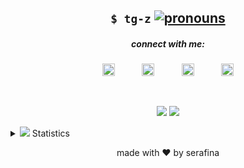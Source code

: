 <p align="center">
  <h2 align="center"><code>$ tg-z</code> <a href="https://pronoun.is/she/her"><img src="https://img.shields.io/badge/pronouns-she%2Fher-dabdab" alt="pronouns"/></a></h2>
  <h5 align="center">connect with me:</h5>
<p align="center">
<a href="https://twitter.com/parasite______"><img src="https://pond.computer/static/fonts/fontaws/svgs/brands/twitter.svg" height="20px" width="20px" alt="twitter"/></a>
&nbsp;&nbsp;&nbsp; &nbsp;&nbsp;&nbsp;&nbsp;&nbsp;
<a href="https://www.are.na/tg-z"><img src="https://pond.computer/static/fonts/fontaws/svgs/brands/arena.svg" height="20px" width="20px" alt="are.na"/></a>
&nbsp;&nbsp;&nbsp; &nbsp;&nbsp;&nbsp;&nbsp;&nbsp;
<a href="https://github.com/tg-z"><img src="https://pond.computer/static/fonts/fontaws/svgs/brands/github-alt.svg" height="20px" width="20px" alt="github"/></a>
&nbsp;&nbsp;&nbsp; &nbsp;&nbsp;&nbsp;&nbsp;&nbsp;
<a href="https://dev.to/parasite______"><img src="https://pond.computer/static/fonts/fontaws/svgs/brands/dev.svg" alt="dev.to" height="20" width="20"></a>
</p>
<br>
<p align="center">
<a href="https://github.com/tg-z"><img src="https://github-readme-stats.vercel.app/api?username=tg-z&show_icons=true&layout=compact"></a>
<a href="https://github.com/tg-z"><img src="https://github-contribution-stats.vercel.app/api/?username=tg-z"></a>
</p>
<details>
  <summary><img src="https://win98icons.alexmeub.com/icons/png/chart1-2.png"> Statistics</summary> 
<p align="center">
<a href="https://github.com/tg-z"><img src="https://github-readme-stats.vercel.app/api/top-langs/?username=tg-z&layout=compact" alt="Language Stats"></a>
</p>
<p align="center">
<a href="https://wakatime.com"><img src="https://github-readme-stats.vercel.app/api/wakatime?username=evalchan&hide_progress=true&layout=compact" alt="Wakatime Stats"></a> 
</p>
</details>
 
<p align="center">made with ❤️ by serafina</p>
